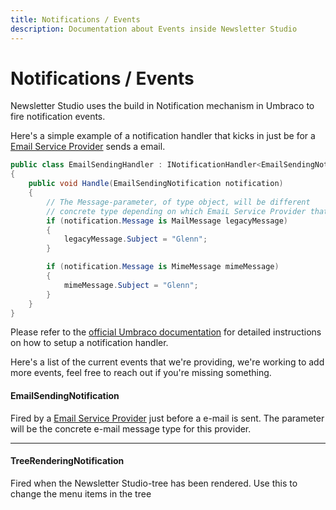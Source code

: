 ```yaml
---
title: Notifications / Events
description: Documentation about Events inside Newsletter Studio
---
```

# Notifications / Events
Newsletter Studio uses the build in Notification mechanism in Umbraco to fire notification events. 

Here's a simple example of a notification handler that kicks in just be for a [Email Service Provider](./email-service-providers.md) sends a email.
```csharp
public class EmailSendingHandler : INotificationHandler<EmailSendingNotification>
{
    public void Handle(EmailSendingNotification notification)
    { 
        // The Message-parameter, of type object, will be different 
        // concrete type depending on which EmaiL Service Provider that is used.
        if (notification.Message is MailMessage legacyMessage)
        {
            legacyMessage.Subject = "Glenn";
        }

        if (notification.Message is MimeMessage mimeMessage)
        {
            mimeMessage.Subject = "Glenn";
        }
    }
}
```

Please refer to the [official Umbraco documentation](https://docs.umbraco.com/umbraco-cms/14.latest/fundamentals/code/subscribing-to-notifications) for detailed instructions on how to setup a notification handler.

Here's a list of the current events that we're providing, we're working to add more events, feel free to reach out if you're missing something.


#### EmailSendingNotification
Fired by a [Email Service Provider](../develop/email-service-providers.md) just before a e-mail is sent. The parameter will be the concrete e-mail message type for this provider.
<hr/>

#### TreeRenderingNotification
Fired when the Newsletter Studio-tree has been rendered. Use this to change the menu items in the tree
